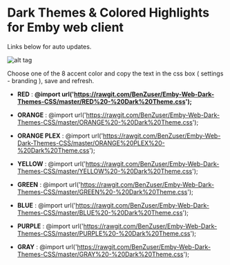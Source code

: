 # Dark Themes & Colored Highlights for Emby web client

Links below for auto updates.

![alt tag](https://cdn.rawgit.com/BenZuser/Emby-Dark-Themes-Resources/master/images/screenshots/Emby%20Dark%20Themes.png)

Choose one of the 8 accent color and copy the text in the css box ( settings - branding ), save and refresh.

* **RED**         : **@import url('https://rawgit.com/BenZuser/Emby-Web-Dark-Themes-CSS/master/RED%20-%20Dark%20Theme.css');** 

* **ORANGE**      : @import url('https://rawgit.com/BenZuser/Emby-Web-Dark-Themes-CSS/master/ORANGE%20-%20Dark%20Theme.css');

* **ORANGE PLEX** : @import url('https://rawgit.com/BenZuser/Emby-Web-Dark-Themes-CSS/master/ORANGE%20PLEX%20-%20Dark%20Theme.css');

* **YELLOW**      : @import url('https://rawgit.com/BenZuser/Emby-Web-Dark-Themes-CSS/master/YELLOW%20-%20Dark%20Theme.css'); 

* **GREEN**       : @import url('https://rawgit.com/BenZuser/Emby-Web-Dark-Themes-CSS/master/GREEN%20-%20Dark%20Theme.css');

* **BLUE**        : @import url('https://rawgit.com/BenZuser/Emby-Web-Dark-Themes-CSS/master/BLUE%20-%20Dark%20Theme.css');

* **PURPLE**      : @import url('https://rawgit.com/BenZuser/Emby-Web-Dark-Themes-CSS/master/PURPLE%20-%20Dark%20Theme.css'); 

* **GRAY**        : @import url('https://rawgit.com/BenZuser/Emby-Web-Dark-Themes-CSS/master/GRAY%20-%20Dark%20Theme.css');  
